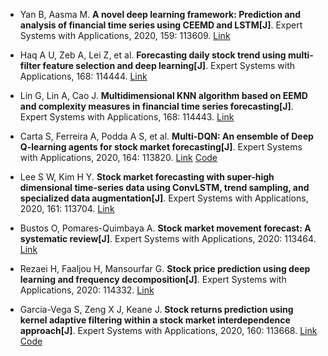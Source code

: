 * Yan B, Aasma M. <b>A novel deep learning framework: Prediction and analysis of financial time series using CEEMD and LSTM[J]</b>. Expert Systems with Applications, 2020, 159: 113609. [Link](https://www.sciencedirect.com/science/article/abs/pii/S0957417420304334)

* Haq A U, Zeb A, Lei Z, et al. <b>Forecasting daily stock trend using multi-filter feature selection and deep learning[J]</b>. Expert Systems with Applications, 168: 114444. [Link](https://www.sciencedirect.com/science/article/abs/pii/S095741742031099X)

* Lin G, Lin A, Cao J. <b>Multidimensional KNN algorithm based on EEMD and complexity measures in financial time series forecasting[J]</b>. Expert Systems with Applications, 168: 114443. [Link](https://www.sciencedirect.com/science/article/abs/pii/S0957417420311015)

* Carta S, Ferreira A, Podda A S, et al. <b>Multi-DQN: An ensemble of Deep Q-learning agents for stock market forecasting[J]</b>. Expert Systems with Applications, 2020, 164: 113820. [Link](https://www.sciencedirect.com/science/article/abs/pii/S0957417420306321) [Code](https://github.com/multidqn/deep-q-trading)

* Lee S W, Kim H Y. <b>Stock market forecasting with super-high dimensional time-series data using ConvLSTM, trend sampling, and specialized data augmentation[J]</b>. Expert Systems with Applications, 2020, 161: 113704. [Link](https://www.sciencedirect.com/science/article/abs/pii/S0957417420305285)

* Bustos O, Pomares-Quimbaya A. <b>Stock market movement forecast: A systematic review[J]</b>. Expert Systems with Applications, 2020: 113464. [Link](https://www.sciencedirect.com/science/article/abs/pii/S0957417420302888)

* Rezaei H, Faaljou H, Mansourfar G. <b>Stock price prediction using deep learning and frequency decomposition[J]</b>. Expert Systems with Applications, 2020: 114332. [Link](https://www.sciencedirect.com/science/article/abs/pii/S0957417420310228)

* Garcia-Vega S, Zeng X J, Keane J. <b>Stock returns prediction using kernel adaptive filtering within a stock market interdependence approach[J]</b>. Expert Systems with Applications, 2020, 160: 113668. [Link](https://www.sciencedirect.com/science/article/abs/pii/S0957417420304929) [Code](https://github.com/segarciave/ESwA-2020)
